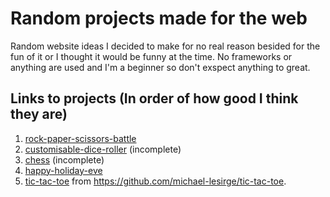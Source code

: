 # Random projects made for the web
Random website ideas I decided to make for no real reason besided for the fun of it or I thought it would be funny at the time. No frameworks or anything are used and I'm a beginner so don't exspect anything to great.

## Links to projects (In order of how good I think they are)
1. [rock-paper-scissors-battle](https://raw.githack.com/michael-lesirge/random-simple-web-projects/main/rock-paper-scissors-battle/index.html)
0. [customisable-dice-roller](https://raw.githack.com/michael-lesirge/random-simple-web-projects/main/customisable-dice-roller/index.html) (incomplete)
0. [chess](https://raw.githack.com/michael-lesirge/random-simple-frontend-projects/main/chess/index.html) (incomplete)
0. [happy-holiday-eve](https://raw.githack.com/michael-lesirge/random-simple-frontend-projects/main/happy-holiday-eve/index.html)
0. [tic-tac-toe](https://raw.githack.com/michael-lesirge/tic-tac-toe/main/HTML-CSS-JS/) from https://github.com/michael-lesirge/tic-tac-toe.
